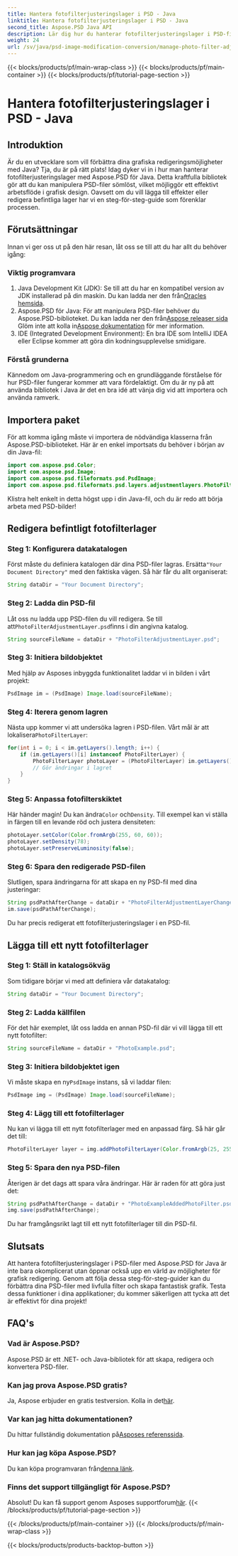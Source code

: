 ```yaml
---
title: Hantera fotofilterjusteringslager i PSD - Java
linktitle: Hantera fotofilterjusteringslager i PSD - Java
second_title: Aspose.PSD Java API
description: Lär dig hur du hanterar fotofilterjusteringslager i PSD-filer med Aspose.PSD för Java. Följ den här guiden för att redigera och lägga till filter utan ansträngning.
weight: 24
url: /sv/java/psd-image-modification-conversion/manage-photo-filter-adjustment-layer-psd/
---
```


{{< blocks/products/pf/main-wrap-class >}}
{{< blocks/products/pf/main-container >}}
{{< blocks/products/pf/tutorial-page-section >}}

# Hantera fotofilterjusteringslager i PSD - Java

## Introduktion
Är du en utvecklare som vill förbättra dina grafiska redigeringsmöjligheter med Java? Tja, du är på rätt plats! Idag dyker vi in i hur man hanterar fotofilterjusteringslager med Aspose.PSD för Java. Detta kraftfulla bibliotek gör att du kan manipulera PSD-filer sömlöst, vilket möjliggör ett effektivt arbetsflöde i grafisk design. Oavsett om du vill lägga till effekter eller redigera befintliga lager har vi en steg-för-steg-guide som förenklar processen.
## Förutsättningar
Innan vi ger oss ut på den här resan, låt oss se till att du har allt du behöver igång:
### Viktig programvara
1.  Java Development Kit (JDK): Se till att du har en kompatibel version av JDK installerad på din maskin. Du kan ladda ner den från[Oracles hemsida](https://www.oracle.com/java/technologies/javase-jdk11-downloads.html).
2.  Aspose.PSD för Java: För att manipulera PSD-filer behöver du Aspose.PSD-biblioteket. Du kan ladda ner den från[Aspose releaser sida](https://releases.aspose.com/psd/java/) Glöm inte att kolla in[Aspose dokumentation](https://reference.aspose.com/psd/java/) för mer information.
3. IDE (Integrated Development Environment): En bra IDE som IntelliJ IDEA eller Eclipse kommer att göra din kodningsupplevelse smidigare.
### Förstå grunderna
Kännedom om Java-programmering och en grundläggande förståelse för hur PSD-filer fungerar kommer att vara fördelaktigt. Om du är ny på att använda bibliotek i Java är det en bra idé att vänja dig vid att importera och använda ramverk.
## Importera paket
För att komma igång måste vi importera de nödvändiga klasserna från Aspose.PSD-biblioteket. Här är en enkel importsats du behöver i början av din Java-fil:
```java
import com.aspose.psd.Color;
import com.aspose.psd.Image;
import com.aspose.psd.fileformats.psd.PsdImage;
import com.aspose.psd.fileformats.psd.layers.adjustmentlayers.PhotoFilterLayer;
```
Klistra helt enkelt in detta högst upp i din Java-fil, och du är redo att börja arbeta med PSD-bilder!
## Redigera befintligt fotofilterlager
### Steg 1: Konfigurera datakatalogen
 Först måste du definiera katalogen där dina PSD-filer lagras. Ersätta`"Your Document Directory"` med den faktiska vägen. Så här får du allt organiserat:
```java
String dataDir = "Your Document Directory";
```
### Steg 2: Ladda din PSD-fil
 Låt oss nu ladda upp PSD-filen du vill redigera. Se till att`PhotoFilterAdjustmentLayer.psd`finns i din angivna katalog.
```java
String sourceFileName = dataDir + "PhotoFilterAdjustmentLayer.psd";
```
### Steg 3: Initiera bildobjektet
Med hjälp av Asposes inbyggda funktionalitet laddar vi in bilden i vårt projekt:
```java
PsdImage im = (PsdImage) Image.load(sourceFileName);
```
### Steg 4: Iterera genom lagren
 Nästa upp kommer vi att undersöka lagren i PSD-filen. Vårt mål är att lokalisera`PhotoFilterLayer`:
```java
for(int i = 0; i < im.getLayers().length; i++) {
    if (im.getLayers()[i] instanceof PhotoFilterLayer) {
        PhotoFilterLayer photoLayer = (PhotoFilterLayer) im.getLayers()[i];
        // Gör ändringar i lagret
    }
}
```
### Steg 5: Anpassa fotofilterskiktet
 Här händer magin! Du kan ändra`Color` och`Density`. Till exempel kan vi ställa in färgen till en levande röd och justera densiteten:
```java
photoLayer.setColor(Color.fromArgb(255, 60, 60));
photoLayer.setDensity(78);
photoLayer.setPreserveLuminosity(false);
```
### Steg 6: Spara den redigerade PSD-filen
Slutligen, spara ändringarna för att skapa en ny PSD-fil med dina justeringar:
```java
String psdPathAfterChange = dataDir + "PhotoFilterAdjustmentLayerChanged.psd";
im.save(psdPathAfterChange);
```
Du har precis redigerat ett fotofilterjusteringslager i en PSD-fil.
## Lägga till ett nytt fotofilterlager
### Steg 1: Ställ in katalogsökväg
Som tidigare börjar vi med att definiera vår datakatalog:
```java
String dataDir = "Your Document Directory";
```
### Steg 2: Ladda källfilen
För det här exemplet, låt oss ladda en annan PSD-fil där vi vill lägga till ett nytt fotofilter:
```java
String sourceFileName = dataDir + "PhotoExample.psd";
```
### Steg 3: Initiera bildobjektet igen
 Vi måste skapa en ny`PsdImage` instans, så vi laddar filen:
```java
PsdImage img = (PsdImage) Image.load(sourceFileName);
```
### Steg 4: Lägg till ett fotofilterlager
Nu kan vi lägga till ett nytt fotofilterlager med en anpassad färg. Så här går det till:
```java
PhotoFilterLayer layer = img.addPhotoFilterLayer(Color.fromArgb(25, 255, 35));
```
### Steg 5: Spara den nya PSD-filen
Återigen är det dags att spara våra ändringar. Här är raden för att göra just det:
```java
String psdPathAfterChange = dataDir + "PhotoExampleAddedPhotoFilter.psd";
img.save(psdPathAfterChange);
```
Du har framgångsrikt lagt till ett nytt fotofilterlager till din PSD-fil.
## Slutsats
Att hantera fotofilterjusteringslager i PSD-filer med Aspose.PSD för Java är inte bara okomplicerat utan öppnar också upp en värld av möjligheter för grafisk redigering. Genom att följa dessa steg-för-steg-guider kan du förbättra dina PSD-filer med livfulla filter och skapa fantastisk grafik. Testa dessa funktioner i dina applikationer; du kommer säkerligen att tycka att det är effektivt för dina projekt!
## FAQ's
### Vad är Aspose.PSD?
Aspose.PSD är ett .NET- och Java-bibliotek för att skapa, redigera och konvertera PSD-filer.
### Kan jag prova Aspose.PSD gratis?
 Ja, Aspose erbjuder en gratis testversion. Kolla in det[här](https://releases.aspose.com/).
### Var kan jag hitta dokumentationen?
 Du hittar fullständig dokumentation på[Asposes referenssida](https://reference.aspose.com/psd/java/).
### Hur kan jag köpa Aspose.PSD?
 Du kan köpa programvaran från[denna länk](https://purchase.aspose.com/buy).
### Finns det support tillgängligt för Aspose.PSD?
 Absolut! Du kan få support genom Asposes supportforum[här](https://forum.aspose.com/c/psd/34).
{{< /blocks/products/pf/tutorial-page-section >}}

{{< /blocks/products/pf/main-container >}}
{{< /blocks/products/pf/main-wrap-class >}}

{{< blocks/products/products-backtop-button >}}
